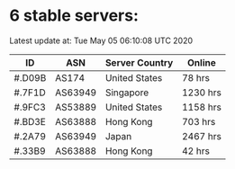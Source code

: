 # 6 stable servers:

Latest update at: Tue May 05 06:10:08 UTC 2020

| ID | ASN | Server Country | Online |
| -- | --- | -------------- | ------ |
| #.D09B | AS174 | United States | 78 hrs |
| #.7F1D | AS63949 | Singapore | 1230 hrs |
| #.9FC3 | AS53889 | United States | 1158 hrs |
| #.BD3E | AS63888 | Hong Kong | 703 hrs |
| #.2A79 | AS63949 | Japan | 2467 hrs |
| #.33B9 | AS63888 | Hong Kong | 42 hrs |

